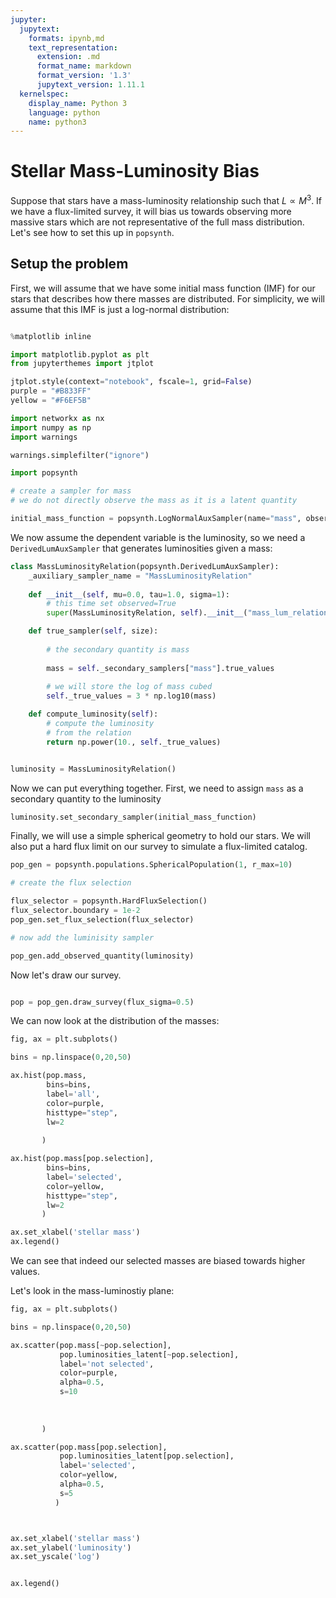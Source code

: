 ```yaml
---
jupyter:
  jupytext:
    formats: ipynb,md
    text_representation:
      extension: .md
      format_name: markdown
      format_version: '1.3'
      jupytext_version: 1.11.1
  kernelspec:
    display_name: Python 3
    language: python
    name: python3
---
```


# Stellar Mass-Luminosity Bias

Suppose that stars have a mass-luminosity relationship such that $L
\propto M^3$. If we have a flux-limited survey, it will bias us
towards observing more massive stars which are not representative of
the full mass distribution. Let's see how to set this up in `popsynth`. 

## Setup the problem
First, we will assume that we have some initial mass function (IMF)
for our stars that describes how there masses are distributed. For
simplicity, we will assume that this IMF is just a log-normal distribution:

```python

%matplotlib inline

import matplotlib.pyplot as plt
from jupyterthemes import jtplot

jtplot.style(context="notebook", fscale=1, grid=False)
purple = "#B833FF"
yellow = "#F6EF5B"

import networkx as nx
import numpy as np
import warnings

warnings.simplefilter("ignore")

import popsynth

# create a sampler for mass
# we do not directly observe the mass as it is a latent quantity

initial_mass_function = popsynth.LogNormalAuxSampler(name="mass", observed = False)

```

We now assume the dependent variable is the luminosity, so we need a
`DerivedLumAuxSampler` that generates luminosities given a mass:

```python
class MassLuminosityRelation(popsynth.DerivedLumAuxSampler):
    _auxiliary_sampler_name = "MassLuminosityRelation"
  
    def __init__(self, mu=0.0, tau=1.0, sigma=1):
        # this time set observed=True
        super(MassLuminosityRelation, self).__init__("mass_lum_relation", uses_distance=False)

    def true_sampler(self, size):
        
		# the secondary quantity is mass 
		
        mass = self._secondary_samplers["mass"].true_values
        
		# we will store the log of mass cubed
        self._true_values = 3 * np.log10(mass)

    def compute_luminosity(self):
        # compute the luminosity
		# from the relation
        return np.power(10., self._true_values)


luminosity = MassLuminosityRelation()


```

Now we can put everything together. First, we need to assign
`mass` as a secondary quantity to the luminosity

```python
luminosity.set_secondary_sampler(initial_mass_function)
```

Finally, we will use a simple spherical geometry to hold our stars. We
will also put a hard flux limit on our survey to simulate a
flux-limited catalog.

```python
pop_gen = popsynth.populations.SphericalPopulation(1, r_max=10)

# create the flux selection

flux_selector = popsynth.HardFluxSelection()
flux_selector.boundary = 1e-2
pop_gen.set_flux_selection(flux_selector)

# now add the luminisity sampler

pop_gen.add_observed_quantity(luminosity)

```

Now let's draw our survey.

```python

pop = pop_gen.draw_survey(flux_sigma=0.5)

```

We can now look at the distribution of the masses:


```python tags=["nbsphinx-thumbnail"]
fig, ax = plt.subplots()

bins = np.linspace(0,20,50)

ax.hist(pop.mass,
        bins=bins,
        label='all', 
        color=purple,
        histtype="step",
        lw=2
       
       )

ax.hist(pop.mass[pop.selection],
        bins=bins,
        label='selected',
        color=yellow,
        histtype="step",
        lw=2
       )

ax.set_xlabel('stellar mass')
ax.legend()

```

We can see that indeed our selected masses are biased towards higher values. 

Let's look in the mass-luminostiy plane:

```python
fig, ax = plt.subplots()

bins = np.linspace(0,20,50)

ax.scatter(pop.mass[~pop.selection],
           pop.luminosities_latent[~pop.selection],        
           label='not selected', 
           color=purple,
           alpha=0.5,
           s=10
            
            
       
       )

ax.scatter(pop.mass[pop.selection],
           pop.luminosities_latent[pop.selection],        
           label='selected', 
           color=yellow,
           alpha=0.5,
           s=5
          )



ax.set_xlabel('stellar mass')
ax.set_ylabel('luminosity')
ax.set_yscale('log')


ax.legend()


```

